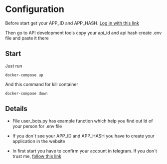 # Configuration

Before start get your APP_ID and APP_HASH.
[Log in with this link](https://my.telegram.org/)

Then go to API development tools 
copy your api_id and api hash
create .env file and paste it there

## Start 

Just run
```shell
docker-compose up
```

And this command for kill container
```shell
docker-compose down
```

## Details

* File user_bots.py has example function which help you find out Id of your person for .env file 

* If you don`t see your APP_ID and APP_HASH you have to create your application in the website

* In first start you have to confirm your account in telegram.
If you don`t trust me, [follow this link](https://docs.pyrogram.org/start/auth)